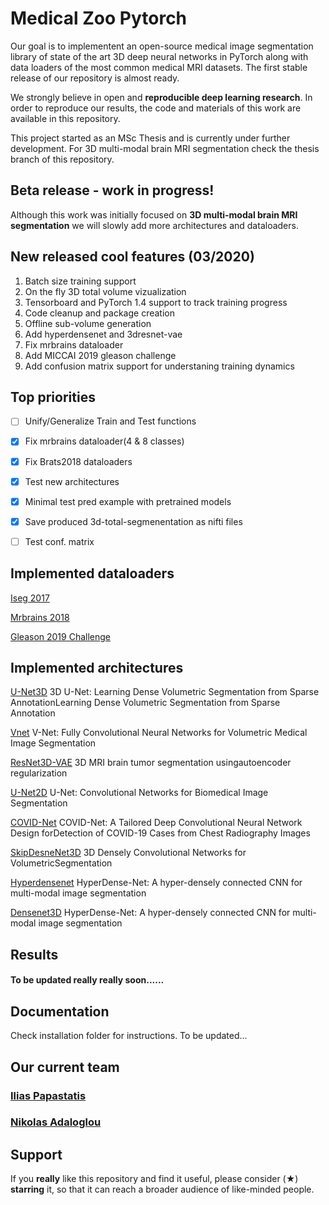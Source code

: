 # Medical Zoo Pytorch
Our goal is to implementent an open-source medical image segmentation library of state of the art 3D deep neural networks in PyTorch along with data loaders of the most common medical MRI datasets. The first stable release of our repository is almost ready.

We strongly believe in open and **reproducible deep learning research**.
In order to reproduce our results, the code and materials of this work are available in this repository.

This project started as an MSc Thesis and is currently under further development. For 3D multi-modal brain MRI segmentation check the thesis branch of this repository.

## Beta release - work in progress!
Although this work was initially focused on **3D multi-modal brain MRI segmentation** we will slowly add more architectures and dataloaders.

## New released cool features (03/2020)

1. Batch size training support
2. On the fly 3D total volume vizualization
3. Tensorboard and PyTorch 1.4 support to track training progress
3. Code cleanup and package creation
4. Offline sub-volume generation 
5. Add hyperdensenet and 3dresnet-vae
6. Fix mrbrains dataloader
7. Add MICCAI 2019 gleason challenge
8. Add confusion matrix support for understaning training dynamics

## Top priorities
- [ ] Unify/Generalize Train and Test functions
- [x] Fix mrbrains dataloader(4 & 8 classes)
- [x] Fix Brats2018 dataloaders
- [x] Test new architectures
- [x] Minimal test pred example with pretrained models
- [x] Save produced 3d-total-segmenentation as nifti files
- [ ] Test conf. matrix


## Implemented dataloaders
[Iseg 2017](http://iseg2017.web.unc.edu/ "Official iseg-2017 dataset page")

[Mrbrains 2018](https://mrbrains18.isi.uu.nl/ "Mrbrains 2018 official website")

[Gleason 2019 Challenge](https://gleason2019.grand-challenge.org/ "MICCAI2019 Gleason challenge")

## Implemented architectures


[U-Net3D](https://arxiv.org/abs/1606.06650) 3D U-Net: Learning Dense Volumetric Segmentation from Sparse AnnotationLearning Dense Volumetric Segmentation from Sparse Annotation

[Vnet](https://arxiv.org/abs/1606.04797) V-Net: Fully Convolutional Neural Networks for Volumetric Medical Image Segmentation

[ResNet3D-VAE](https://arxiv.org/pdf/1810.11654.pdf) 3D MRI brain tumor segmentation usingautoencoder regularization

[U-Net2D](https://arxiv.org/abs/1505.04597 "official paper") U-Net: Convolutional Networks for Biomedical Image Segmentation

[COVID-Net]( https://arxiv.org/pdf/2003.09871.pdf) COVID-Net: A Tailored Deep Convolutional Neural Network Design forDetection of COVID-19 Cases from Chest Radiography Images

[SkipDesneNet3D](https://arxiv.org/pdf/1709.03199.pdf) 3D Densely Convolutional Networks for VolumetricSegmentation

[Hyperdensenet](https://arxiv.org/abs/1804.02967) HyperDense-Net: A hyper-densely connected CNN for multi-modal image segmentation

[Densenet3D](https://arxiv.org/abs/1804.02967) HyperDense-Net: A hyper-densely connected CNN for multi-modal image segmentation

## Results

#### To be updated **really really** soon......



## Documentation
Check installation folder for instructions. To be updated...

## Our current team
### [Ilias Papastatis](https://github.com/IliasPap "Git page" )

### [Nikolas Adaloglou](https://www.linkedin.com/in/adaloglou17/ "LinkedIn page")

## Support 
If you **really** like this repository and find it useful, please consider (★) **starring** it, so that it can reach a broader audience of like-minded people.
